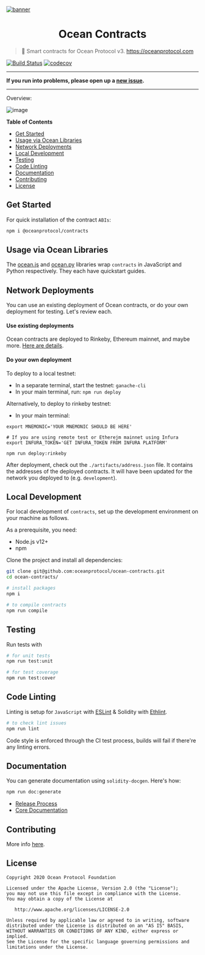 [![banner](https://raw.githubusercontent.com/oceanprotocol/art/master/github/repo-banner%402x.png)](https://oceanprotocol.com)

<h1 align="center">Ocean Contracts</h1>

> 🐙 Smart contracts for Ocean Protocol v3. https://oceanprotocol.com

[![Build Status](https://travis-ci.com/oceanprotocol/ocean-contracts.svg?token=soMi2nNfCZq19zS1Rx4i&branch=master)](https://travis-ci.com/oceanprotocol/ocean-contracts)
 [![codecov](https://codecov.io/gh/oceanprotocol/contracts/branch/master/graph/badge.svg?token=31SZX1V4ZJ)](https://codecov.io/gh/oceanprotocol/contracts)

---

**If you run into problems, please open up a [new issue](/issues).**

---

Overview:

![image](https://user-images.githubusercontent.com/5428661/92893688-31cbfa80-f41a-11ea-845c-2c94ecc978f1.png)



**Table of Contents**

- [Get Started](#get-started)
- [Usage via Ocean Libraries](#usage-via-ocean-libraries)
- [Network Deployments](#network-deployments)
- [Local Development](#local-development)
- [Testing](#testing)
- [Code Linting](#code-linting)
- [Documentation](#documentation)
- [Contributing](#contributing)
- [License](#license)

## Get Started

For quick installation of the contract `ABIs`:

```bash
npm i @oceanprotocol/contracts
```

## Usage via Ocean Libraries

The [ocean.js](https://github.com/oceanprotocol/ocean.js) and [ocean.py](https://github.com/oceanprotocol/ocean.py) libraries wrap `contracts` in JavaScript and Python respectively. They each have quickstart guides.

## Network Deployments

You can use an existing deployment of Ocean contracts, or do your own deployment for testing. Let's review each.

#### Use existing deployments

Ocean contracts are deployed to Rinkeby, Ethereum mainnet, and maybe more. [Here are details](docs/README.md#deployments).

#### Do your own deployment

To deploy to a local testnet:
* In a separate terminal, start the testnet: `ganache-cli`
* In your main terminal, run: `npm run deploy`

Alternatively, to deploy to rinkeby testnet:
* In your main terminal:
```
export MNEMONIC='YOUR MNEMONIC SHOULD BE HERE'

# If you are using remote test or Etherejm mainnet using Infura
export INFURA_TOKEN='GET INFURA_TOKEN FROM INFURA PLATFORM' 

npm run deploy:rinkeby
```

After deployment, check out the `./artifacts/address.json` file. It contains the addresses of the deployed contracts. It will have been updated for the network you deployed to (e.g. `development`).

## Local Development

For local development of `contracts`, set up the development environment on your machine as follows.

As a prerequisite, you need:

- Node.js v12+
- npm

Clone the project and install all dependencies:

```bash
git clone git@github.com:oceanprotocol/ocean-contracts.git
cd ocean-contracts/

# install packages
npm i

# to compile contracts
npm run compile
```

## Testing

Run tests with 

```bash
# for unit tests
npm run test:unit

# for test coverage
npm run test:cover
```

## Code Linting

Linting is setup for `JavaScript` with [ESLint](https://eslint.org) & Solidity with [Ethlint](https://github.com/duaraghav8/Ethlint).

```bash
# to check lint issues
npm run lint
```

Code style is enforced through the CI test process, builds will fail if there're any linting errors.

## Documentation

You can generate documentation using `solidity-docgen`. Here's how:

```bash
npm run doc:generate
```

* [Release Process](docs/RELEASE_PROCESS.md)
* [Core Documentation](docs/contracts)

## Contributing

More info [here](https://docs.oceanprotocol.com/concepts/contributing/).


## License

```
Copyright 2020 Ocean Protocol Foundation

Licensed under the Apache License, Version 2.0 (the "License");
you may not use this file except in compliance with the License.
You may obtain a copy of the License at

   http://www.apache.org/licenses/LICENSE-2.0

Unless required by applicable law or agreed to in writing, software
distributed under the License is distributed on an "AS IS" BASIS,
WITHOUT WARRANTIES OR CONDITIONS OF ANY KIND, either express or implied.
See the License for the specific language governing permissions and
limitations under the License.
```
